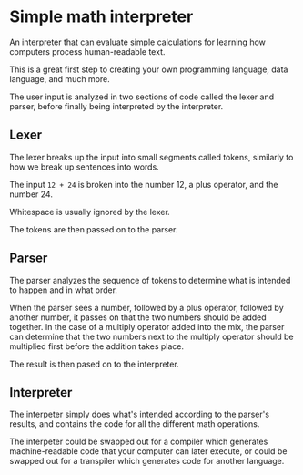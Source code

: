 # Simple math interpreter

An interpreter that can evaluate simple calculations for learning how computers process human-readable text.

This is a great first step to creating your own programming language, data language, and much more.

The user input is analyzed in two sections of code called the lexer and parser, before finally being interpreted by the interpreter.

## Lexer

The lexer breaks up the input into small segments called tokens, similarly to how we break up sentences into words.

The input `12 + 24` is broken into the number 12, a plus operator, and the number 24.

Whitespace is usually ignored by the lexer.

The tokens are then passed on to the parser.

## Parser

The parser analyzes the sequence of tokens to determine what is intended to happen and in what order.

When the parser sees a number, followed by a plus operator, followed by another number, it passes on that the two numbers should be added together. In the case of a multiply operator added into the mix, the parser can determine that the two numbers next to the multiply operator should be multiplied first before the addition takes place.

The result is then pased on to the interpreter.

## Interpreter

The interpeter simply does what's intended according to the parser's results, and contains the code for all the different math operations.

The interpeter could be swapped out for a compiler which generates machine-readable code that your computer can later execute, or could be swapped out for a transpiler which generates code for another language. 
